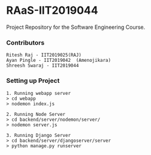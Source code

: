 # RAaS-IIT2019044
Project Repository for the Software Engineering Course.

### Contributors
```
Ritesh Raj - IIT2019025(RAJ)
Ayan Pingle - IIT2019042  (Amenojikara)
Shreesh Swaraj - IIT2019044
```

### Setting up Project
```
1. Running webapp server
> cd webapp 
> nodemon index.js

2. Running Node Server
> cd backend/server/nodemon/server/
> nodemon server.js

3. Running Django Server
> cd backend/server/djangoserver/server
> python manage.py runserver
```
